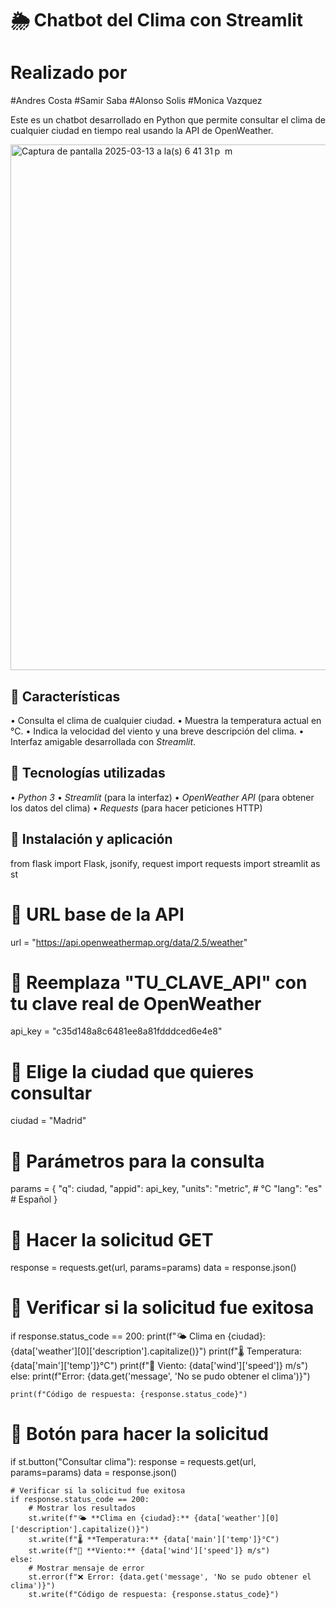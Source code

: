 # 🌦 Chatbot del Clima con Streamlit

# Realizado por 
#Andres Costa 
#Samir Saba 
#Alonso Solis
#Monica Vazquez

Este es un chatbot desarrollado en Python que permite consultar el clima de cualquier ciudad en tiempo real usando la API de OpenWeather.

<img width="841" alt="Captura de pantalla 2025-03-13 a la(s) 6 41 31 p  m" src="https://github.com/user-attachments/assets/79505434-c407-44b4-a878-f56e71d88fcc" />


## 🚀 Características
•⁠  ⁠Consulta el clima de cualquier ciudad.
•⁠  ⁠Muestra la temperatura actual en °C.
•⁠  ⁠Indica la velocidad del viento y una breve descripción del clima.
•⁠  ⁠Interfaz amigable desarrollada con *Streamlit*.

## 📌 Tecnologías utilizadas
•⁠  ⁠*Python 3*
•⁠  ⁠*Streamlit* (para la interfaz)
•⁠  ⁠*OpenWeather API* (para obtener los datos del clima)
•⁠  ⁠*Requests* (para hacer peticiones HTTP)

## 📌 Instalación y aplicación 
from flask import Flask, jsonify, request
import requests
import streamlit as st

# 📌 URL base de la API
url = "https://api.openweathermap.org/data/2.5/weather"

# 📌 Reemplaza "TU_CLAVE_API" con tu clave real de OpenWeather
api_key = "c35d148a8c6481ee8a81fdddced6e4e8"

# 📌 Elige la ciudad que quieres consultar
ciudad = "Madrid"

# 📌 Parámetros para la consulta
params = {
    "q": ciudad,
    "appid": api_key,
    "units": "metric",  # °C
    "lang": "es"  # Español
}

# 📌 Hacer la solicitud GET
response = requests.get(url, params=params)
data = response.json()

# 📌 Verificar si la solicitud fue exitosa
if response.status_code == 200:
    print(f"🌤 Clima en {ciudad}: {data['weather'][0]['description'].capitalize()}")
    print(f"🌡 Temperatura: {data['main']['temp']}°C")
    print(f"💨 Viento: {data['wind']['speed']} m/s")
else:
    print(f"Error: {data.get('message', 'No se pudo obtener el clima')}")

    print(f"Código de respuesta: {response.status_code}")

# 📌 Botón para hacer la solicitud
if st.button("Consultar clima"):
    response = requests.get(url, params=params)
    data = response.json()

    # Verificar si la solicitud fue exitosa
    if response.status_code == 200:
        # Mostrar los resultados
        st.write(f"🌤 **Clima en {ciudad}:** {data['weather'][0]['description'].capitalize()}")
        st.write(f"🌡 **Temperatura:** {data['main']['temp']}°C")
        st.write(f"💨 **Viento:** {data['wind']['speed']} m/s")
    else:
        # Mostrar mensaje de error
        st.error(f"❌ Error: {data.get('message', 'No se pudo obtener el clima')}")
        st.write(f"Código de respuesta: {response.status_code}")


